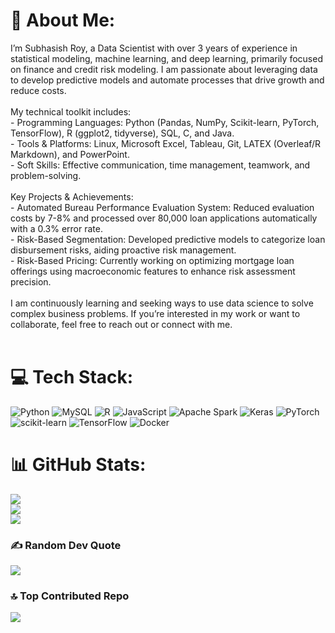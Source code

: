 # 💫 About Me:
I’m Subhasish Roy, a Data Scientist with over 3 years of experience in statistical modeling, machine learning, and deep learning, primarily focused on finance and credit risk modeling. I am passionate about leveraging data to develop predictive models and automate processes that drive growth and reduce costs.<br><br>My technical toolkit includes:<br>- Programming Languages: Python (Pandas, NumPy, Scikit-learn, PyTorch, TensorFlow), R (ggplot2, tidyverse), SQL, C, and Java.<br>- Tools & Platforms: Linux, Microsoft Excel, Tableau, Git, LATEX (Overleaf/R Markdown), and PowerPoint.<br>- Soft Skills: Effective communication, time management, teamwork, and problem-solving.<br><br>Key Projects & Achievements:<br>- Automated Bureau Performance Evaluation System: Reduced evaluation costs by 7-8% and processed over 80,000 loan applications automatically with a 0.3% error rate.<br>- Risk-Based Segmentation: Developed predictive models to categorize loan disbursement risks, aiding proactive risk management.<br>- Risk-Based Pricing: Currently working on optimizing mortgage loan offerings using macroeconomic features to enhance risk assessment precision.<br><br>I am continuously learning and seeking ways to use data science to solve complex business problems. If you’re interested in my work or want to collaborate, feel free to reach out or connect with me.<br><br>


# 💻 Tech Stack:
![Python](https://img.shields.io/badge/python-3670A0?style=for-the-badge&logo=python&logoColor=ffdd54) ![MySQL](https://img.shields.io/badge/mysql-4479A1.svg?style=for-the-badge&logo=mysql&logoColor=white) ![R](https://img.shields.io/badge/r-%23276DC3.svg?style=for-the-badge&logo=r&logoColor=white) ![JavaScript](https://img.shields.io/badge/javascript-%23323330.svg?style=for-the-badge&logo=javascript&logoColor=%23F7DF1E) ![Apache Spark](https://img.shields.io/badge/Apache%20Spark-FDEE21?style=for-the-badge&logo=apachespark&logoColor=black) ![Keras](https://img.shields.io/badge/Keras-%23D00000.svg?style=for-the-badge&logo=Keras&logoColor=white) ![PyTorch](https://img.shields.io/badge/PyTorch-%23EE4C2C.svg?style=for-the-badge&logo=PyTorch&logoColor=white) ![scikit-learn](https://img.shields.io/badge/scikit--learn-%23F7931E.svg?style=for-the-badge&logo=scikit-learn&logoColor=white) ![TensorFlow](https://img.shields.io/badge/TensorFlow-%23FF6F00.svg?style=for-the-badge&logo=TensorFlow&logoColor=white) ![Docker](https://img.shields.io/badge/docker-%230db7ed.svg?style=for-the-badge&logo=docker&logoColor=white)
# 📊 GitHub Stats:
![](https://github-readme-stats.vercel.app/api?username=Itssubhasish&theme=dark&hide_border=false&include_all_commits=false&count_private=false)<br/>
![](https://github-readme-streak-stats.herokuapp.com/?user=Itssubhasish&theme=dark&hide_border=false)<br/>
![](https://github-readme-stats.vercel.app/api/top-langs/?username=Itssubhasish&theme=dark&hide_border=false&include_all_commits=false&count_private=false&layout=compact)

### ✍️ Random Dev Quote
![](https://quotes-github-readme.vercel.app/api?type=horizontal&theme=radical)

### 🔝 Top Contributed Repo
![](https://github-contributor-stats.vercel.app/api?username=Itssubhasish&limit=5&theme=dark&combine_all_yearly_contributions=true)

<!-- Proudly created with GPRM ( https://gprm.itsvg.in ) -->

<!--
**Itssubhasish/Itssubhasish** is a ✨ _special_ ✨ repository because its `README.md` (this file) appears on your GitHub profile.

Here are some ideas to get you started:

- 🔭 I’m currently working on ...
- 🌱 I’m currently learning ...
- 👯 I’m looking to collaborate on ...
- 🤔 I’m looking for help with ...
- 💬 Ask me about ...
- 📫 How to reach me: ...
- 😄 Pronouns: ...
- ⚡ Fun fact: ...
-->
